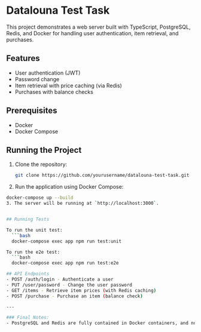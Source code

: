 # Datalouna Test Task

This project demonstrates a web server built with TypeScript, PostgreSQL, Redis, and Docker for handling user authentication, item retrieval, and purchases.

## Features

- User authentication (JWT)
- Password change
- Item retrieval with price caching (via Redis)
- Purchases with balance checks

## Prerequisites

- Docker
- Docker Compose

## Running the Project

1. Clone the repository:

   ```bash
   git clone https://github.com/yourusername/datalouna-test-task.git
2. Run the application using Docker Compose:
  ```bash
  docker-compose up --build
3. The server will be running at `http://localhost:3000`.


## Running Tests

To run the unit test:
    ```bash
    docker-compose exec app npm run test:unit

To run the e2e test:
    ```bash
    docker-compose exec app npm run test:e2e

## API Endpoints
- POST /auth/login - Authenticate a user
- PUT /user/password - Change the user password
- GET /items - Retrieve item prices (with Redis caching)
- POST /purchase - Purchase an item (balance check)

---

### Final Notes:
- PostgreSQL and Redis are fully contained in Docker containers, and no external
